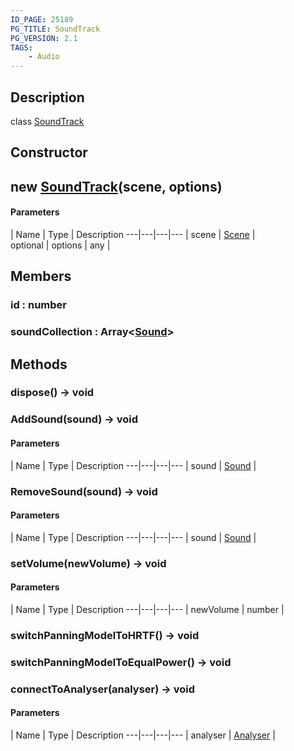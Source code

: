 ```yaml
---
ID_PAGE: 25189
PG_TITLE: SoundTrack
PG_VERSION: 2.1
TAGS:
    - Audio
---
```

## Description

class [SoundTrack](/classes/2.3/SoundTrack)



## Constructor

##  new [SoundTrack](/classes/2.3/SoundTrack)(scene, options)



#### Parameters
 | Name | Type | Description
---|---|---|---
 | scene | [Scene](/classes/2.3/Scene) |   
optional | options | any |   
## Members

### id : number



### soundCollection : Array&lt;[Sound](/classes/2.3/Sound)&gt;



## Methods

### dispose() &rarr; void


### AddSound(sound) &rarr; void



#### Parameters
 | Name | Type | Description
---|---|---|---
 | sound | [Sound](/classes/2.3/Sound) |   

### RemoveSound(sound) &rarr; void



#### Parameters
 | Name | Type | Description
---|---|---|---
 | sound | [Sound](/classes/2.3/Sound) |   

### setVolume(newVolume) &rarr; void



#### Parameters
 | Name | Type | Description
---|---|---|---
 | newVolume | number |   

### switchPanningModelToHRTF() &rarr; void


### switchPanningModelToEqualPower() &rarr; void


### connectToAnalyser(analyser) &rarr; void



#### Parameters
 | Name | Type | Description
---|---|---|---
 | analyser | [Analyser](/classes/2.3/Analyser) |   

